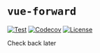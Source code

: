 # `vue-forward`

[![Test](https://img.shields.io/github/actions/workflow/status/scottbedard/vue-forward/test.yml?branch=main)](https://github.com/scottbedard/vue-forward/actions)
[![Codecov](https://img.shields.io/codecov/c/github/scottbedard/vue-forward?token=Dj9EytYQgk)](https://codecov.io/gh/scottbedard/vue-forward)
[![License](https://img.shields.io/github/license/scottbedard/vue-forward?color=blue)](https://github.com/scottbedard/vue-forward/blob/main/LICENSE)

<!-- [![NPM](https://img.shields.io/npm/v/%40bedard%2Fhexchess)](https://www.npmjs.com/package/@bedard/hexchess) -->

Check back later
